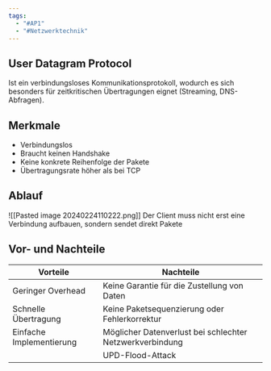 ```yaml
---
tags:
  - "#AP1"
  - "#Netzwerktechnik"
---
```

## User Datagram Protocol 
Ist ein verbindungsloses Kommunikationsprotokoll, wodurch es sich besonders für zeitkritischen Übertragungen eignet (Streaming, DNS-Abfragen).

## Merkmale
+ Verbindungslos
+ Braucht keinen Handshake
+ Keine konkrete Reihenfolge der Pakete
+ Übertragungsrate höher als bei TCP
## Ablauf
![[Pasted image 20240224110222.png]]
Der Client muss nicht erst eine Verbindung aufbauen, sondern sendet direkt Pakete


## Vor- und Nachteile
| **Vorteile**             | **Nachteile**                                            |
| ------------------------ | -------------------------------------------------------- |
| Geringer Overhead        | Keine Garantie für die Zustellung von Daten              |
| Schnelle Übertragung     | Keine Paketsequenzierung oder Fehlerkorrektur            |
| Einfache Implementierung | Möglicher Datenverlust bei schlechter Netzwerkverbindung |
|                          | UPD-Flood-Attack                                                         |
